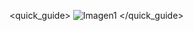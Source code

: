 <quick_guide>
![Imagen1](http://static.energysistem.com/images/manuals/42435/56052d5a6016f.jpg)
</quick_guide>
